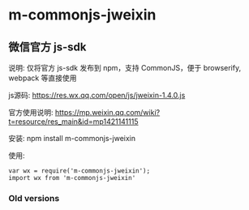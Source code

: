 # m-commonjs-jweixin
微信官方 js-sdk
----

说明: 仅将官方 js-sdk 发布到 npm，支持 CommonJS，便于 browserify, webpack 等直接使用

js源码: https://res.wx.qq.com/open/js/jweixin-1.4.0.js

官方使用说明: https://mp.weixin.qq.com/wiki?t=resource/res_main&id=mp1421141115

安装:
    npm install m-commonjs-jweixin
    
使用:
    
    var wx = require('m-commonjs-jweixin');
    import wx from 'm-commonjs-jweixin'

### Old versions

